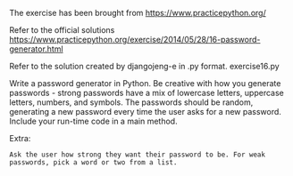 The exercise has been brought from https://www.practicepython.org/

Refer to the official solutions https://www.practicepython.org/exercise/2014/05/28/16-password-generator.html


Refer to the solution created by djangojeng-e in .py format. exercise16.py



Write a password generator in Python. Be creative with how you generate passwords - strong passwords have a mix of lowercase letters, uppercase letters, numbers, and symbols. The passwords should be random, generating a new password every time the user asks for a new password. Include your run-time code in a main method.

Extra:

    Ask the user how strong they want their password to be. For weak passwords, pick a word or two from a list.

